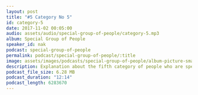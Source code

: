 ```yaml
---
layout: post
title: "#5 Category No 5"
id: category-5
date: 2017-11-02 00:05:00
audio: assets/audio/special-group-of-people/category-5.mp3
album: Special Group of People
speaker_id: nak
podcast: special-group-of-people
permalink: podcast/special-group-of-people/:title
image: assets/images/podcasts/special-group-of-people/album-picture-small.jpg
description: Explanation about the fifth category of people who are special.
podcast_file_size: 6.28 MB
podcast_duration: "12:14"
podcast_length: 6283670
---
```

